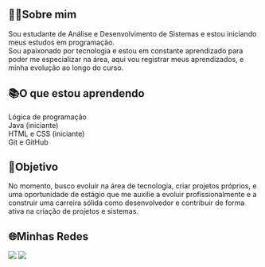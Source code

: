 ## 🧑‍💻Sobre mim 
Sou estudante de Análise e Desenvolvimento de Sistemas e estou iniciando meus estudos em programação.  
Sou apaixonado por tecnologia e estou em constante aprendizado para poder me especializar na área, aqui vou registrar meus aprendizados, e minha evolução ao longo do curso.

## 📚O que estou aprendendo  
Lógica de programação  
Java (iniciante)  
HTML e CSS (iniciante)  
Git e GitHub  

## 📍Objetivo 
No momento, busco evoluir na área de tecnologia, criar projetos próprios, e uma oportunidade de estágio que me auxilie a evoluir profissionalmente e a construir uma carreira sólida como desenvolvedor e contribuir de forma ativa na criação de projetos e sistemas.  

## 🌐Minhas Redes   
  <a href = "mailto:luizotavio2102@gmail.com"><img src="https://img.shields.io/badge/Gmail-D14836?style=for-the-badge&logo=gmail&logoColor=white" target="_blank"></a>
  <a href="https://linkedin.com/in/luizotavio21" target="_blank"><img src="https://img.shields.io/badge/-LinkedIn-%230077B5?style=for-the-badge&logo=linkedin&logoColor=white" target="_blank"></a>
